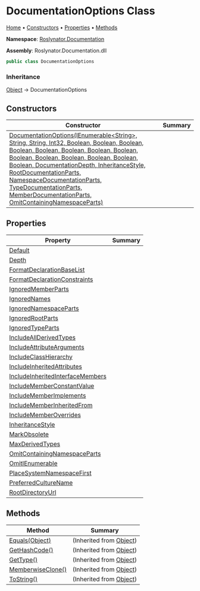 <a name="_top"></a>

# DocumentationOptions Class

[Home](../../../README.md#_top) &#x2022; [Constructors](#constructors) &#x2022; [Properties](#properties) &#x2022; [Methods](#methods)

**Namespace**: [Roslynator.Documentation](../README.md#_top)

**Assembly**: Roslynator\.Documentation\.dll

```csharp
public class DocumentationOptions
```

### Inheritance

[Object](https://docs.microsoft.com/en-us/dotnet/api/system.object) &#x2192; DocumentationOptions

## Constructors

| Constructor | Summary |
| ----------- | ------- |
| [DocumentationOptions(IEnumerable\<String>, String, String, Int32, Boolean, Boolean, Boolean, Boolean, Boolean, Boolean, Boolean, Boolean, Boolean, Boolean, Boolean, Boolean, Boolean, Boolean, DocumentationDepth, InheritanceStyle, RootDocumentationParts, NamespaceDocumentationParts, TypeDocumentationParts, MemberDocumentationParts, OmitContainingNamespaceParts)](-ctor/README.md#_top) | |

## Properties

| Property | Summary |
| -------- | ------- |
| [Default](Default/README.md#_top) | |
| [Depth](Depth/README.md#_top) | |
| [FormatDeclarationBaseList](FormatDeclarationBaseList/README.md#_top) | |
| [FormatDeclarationConstraints](FormatDeclarationConstraints/README.md#_top) | |
| [IgnoredMemberParts](IgnoredMemberParts/README.md#_top) | |
| [IgnoredNames](IgnoredNames/README.md#_top) | |
| [IgnoredNamespaceParts](IgnoredNamespaceParts/README.md#_top) | |
| [IgnoredRootParts](IgnoredRootParts/README.md#_top) | |
| [IgnoredTypeParts](IgnoredTypeParts/README.md#_top) | |
| [IncludeAllDerivedTypes](IncludeAllDerivedTypes/README.md#_top) | |
| [IncludeAttributeArguments](IncludeAttributeArguments/README.md#_top) | |
| [IncludeClassHierarchy](IncludeClassHierarchy/README.md#_top) | |
| [IncludeInheritedAttributes](IncludeInheritedAttributes/README.md#_top) | |
| [IncludeInheritedInterfaceMembers](IncludeInheritedInterfaceMembers/README.md#_top) | |
| [IncludeMemberConstantValue](IncludeMemberConstantValue/README.md#_top) | |
| [IncludeMemberImplements](IncludeMemberImplements/README.md#_top) | |
| [IncludeMemberInheritedFrom](IncludeMemberInheritedFrom/README.md#_top) | |
| [IncludeMemberOverrides](IncludeMemberOverrides/README.md#_top) | |
| [InheritanceStyle](InheritanceStyle/README.md#_top) | |
| [MarkObsolete](MarkObsolete/README.md#_top) | |
| [MaxDerivedTypes](MaxDerivedTypes/README.md#_top) | |
| [OmitContainingNamespaceParts](OmitContainingNamespaceParts/README.md#_top) | |
| [OmitIEnumerable](OmitIEnumerable/README.md#_top) | |
| [PlaceSystemNamespaceFirst](PlaceSystemNamespaceFirst/README.md#_top) | |
| [PreferredCultureName](PreferredCultureName/README.md#_top) | |
| [RootDirectoryUrl](RootDirectoryUrl/README.md#_top) | |

## Methods

| Method | Summary |
| ------ | ------- |
| [Equals(Object)](https://docs.microsoft.com/en-us/dotnet/api/system.object.equals) |  \(Inherited from [Object](https://docs.microsoft.com/en-us/dotnet/api/system.object)\) |
| [GetHashCode()](https://docs.microsoft.com/en-us/dotnet/api/system.object.gethashcode) |  \(Inherited from [Object](https://docs.microsoft.com/en-us/dotnet/api/system.object)\) |
| [GetType()](https://docs.microsoft.com/en-us/dotnet/api/system.object.gettype) |  \(Inherited from [Object](https://docs.microsoft.com/en-us/dotnet/api/system.object)\) |
| [MemberwiseClone()](https://docs.microsoft.com/en-us/dotnet/api/system.object.memberwiseclone) |  \(Inherited from [Object](https://docs.microsoft.com/en-us/dotnet/api/system.object)\) |
| [ToString()](https://docs.microsoft.com/en-us/dotnet/api/system.object.tostring) |  \(Inherited from [Object](https://docs.microsoft.com/en-us/dotnet/api/system.object)\) |

